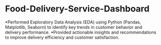 # Food-Delivery-Service-Dashboard
•Performed Exploratory Data Analysis (EDA) using Python (Pandas, Matplotlib, Seaborn) to identify key trends in customer behavior and delivery performance. •Provided actionable insights and recommendations to improve delivery efficiency and customer satisfaction. 
